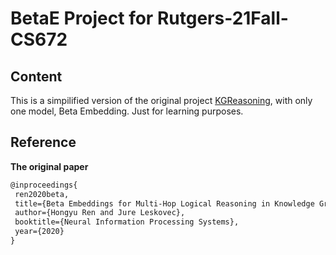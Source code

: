 # BetaE Project for Rutgers-21Fall-CS672
## Content
This is a simpilified version of the original project [KGReasoning](https://github.com/snap-stanford/KGReasoning), with only one model, Beta Embedding.
Just for learning purposes.
## Reference
**The original paper**
```latex
@inproceedings{
 ren2020beta,
 title={Beta Embeddings for Multi-Hop Logical Reasoning in Knowledge Graphs},
 author={Hongyu Ren and Jure Leskovec},
 booktitle={Neural Information Processing Systems},
 year={2020}
}
```
